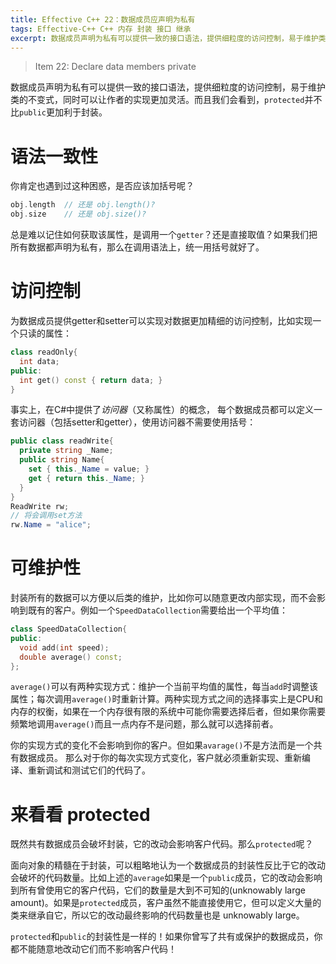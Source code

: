 ```yaml
---
title: Effective C++ 22：数据成员应声明为私有
tags: Effective-C++ C++ 内存 封装 接口 继承 
excerpt: 数据成员声明为私有可以提供一致的接口语法，提供细粒度的访问控制，易于维护类的不变式，同时可以让作者的实现更加灵活。而且我们会看到，`protected`并不比`public`更加利于封装。
---
```


> Item 22: Declare data members private

数据成员声明为私有可以提供一致的接口语法，提供细粒度的访问控制，易于维护类的不变式，同时可以让作者的实现更加灵活。而且我们会看到，`protected`并不比`public`更加利于封装。

<!--more-->

# 语法一致性

你肯定也遇到过这种困惑，是否应该加括号呢？

```cpp
obj.length  // 还是 obj.length()?
obj.size    // 还是 obj.size()?
```

总是难以记住如何获取该属性，是调用一个`getter`？还是直接取值？如果我们把所有数据都声明为私有，那么在调用语法上，统一用括号就好了。

# 访问控制

为数据成员提供getter和setter可以实现对数据更加精细的访问控制，比如实现一个只读的属性：

```cpp
class readOnly{
  int data;
public:
  int get() const { return data; }
}
```

事实上，在C#中提供了*访问器*（又称属性）的概念，
每个数据成员都可以定义一套访问器（包括setter和getter），使用访问器不需要使用括号：

```csharp
public class readWrite{
  private string _Name;
  public string Name{
    set { this._Name = value; }
    get { return this._Name; }
  }
}
ReadWrite rw;
// 将会调用set方法
rw.Name = "alice";
```

# 可维护性

封装所有的数据可以方便以后类的维护，比如你可以随意更改内部实现，而不会影响到既有的客户。例如一个`SpeedDataCollection`需要给出一个平均值：

```cpp
class SpeedDataCollection{
public:
  void add(int speed);
  double average() const;
};
```

`average()`可以有两种实现方式：维护一个当前平均值的属性，每当`add`时调整该属性；每次调用`average()`时重新计算。两种实现方式之间的选择事实上是CPU和内存的权衡，如果在一个内存很有限的系统中可能你需要选择后者，但如果你需要频繁地调用`average()`而且一点内存不是问题，那么就可以选择前者。

你的实现方式的变化不会影响到你的客户。但如果`avarage()`不是方法而是一个共有数据成员。
那么对于你的每次实现方式变化，客户就必须重新实现、重新编译、重新调试和测试它们的代码了。

# 来看看 protected

既然共有数据成员会破坏封装，它的改动会影响客户代码。那么`protected`呢？

面向对象的精髓在于封装，可以粗略地认为一个数据成员的封装性反比于它的改动会破坏的代码数量。比如上述的`average`如果是一个`public`成员，它的改动会影响到所有曾使用它的客户代码，它们的数量是大到不可知的(unknowably large amount)。如果是`protected`成员，客户虽然不能直接使用它，但可以定义大量的类来继承自它，所以它的改动最终影响的代码数量也是 unknowably large。

`protected`和`public`的封装性是一样的！如果你曾写了共有或保护的数据成员，你都不能随意地改动它们而不影响客户代码！

